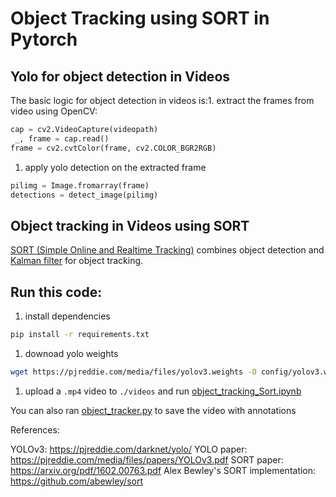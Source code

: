 # Object Tracking using SORT in Pytorch

## Yolo for object detection in Videos

The basic logic for object detection in videos is:1. extract the frames from video using OpenCV:

```python
cap = cv2.VideoCapture(videopath)
 _, frame = cap.read()
frame = cv2.cvtColor(frame, cv2.COLOR_BGR2RGB)
```
1. apply yolo detection on the extracted frame

```python
pilimg = Image.fromarray(frame)
detections = detect_image(pilimg)
```
## Object tracking in Videos using SORT
[SORT (Simple Online and Realtime Tracking)](https://arxiv.org/pdf/1602.00763.pdf) combines object detection and [Kalman filter](https://en.wikipedia.org/wiki/Kalman_filter) for object tracking. 

## Run this code:
1. install dependencies
```bash
pip install -r requirements.txt
```
1. downoad yolo weights
```bash
wget https://pjreddie.com/media/files/yolov3.weights -O config/yolov3.weights
```
1. upload a `.mp4` video to `./videos` and run [object_tracking_Sort.ipynb](./object_tracking_Sort.ipynb)

You can also ran [object_tracker.py](./object_tracker.py) to save the video with annotations


References:

YOLOv3: https://pjreddie.com/darknet/yolo/
YOLO paper: https://pjreddie.com/media/files/papers/YOLOv3.pdf
SORT paper: https://arxiv.org/pdf/1602.00763.pdf
Alex Bewley's SORT implementation: https://github.com/abewley/sort